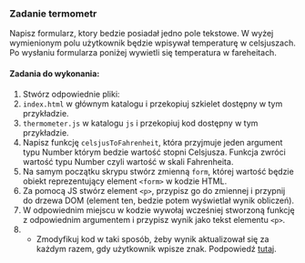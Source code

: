### Zadanie termometr

Napisz formularz, ktory bedzie posiadał jedno pole tekstowe. W wyżej wymienionym polu użytkownik będzie wpisywał temperaturę w celsjuszach. Po wysłaniu formularza poniżej wywietli się temperatura w fareheitach.

#### Zadania do wykonania:
1. Stwórz odpowiednie pliki:
  1. `index.html` w głównym katalogu i przekopiuj szkielet dostępny w tym przykładzie.
  2. `thermometer.js` w katalogu `js` i przekopiuj kod dostępny w tym przykładzie.
2. Napisz funkcję `celsjusToFahrenheit`, która przyjmuje jeden argument typu Number którym bedzie wartość stopni Celsjusza. Funkcja zwróci wartość typu Number czyli wartość w skali Fahrenheita.
3. Na samym początku skrypu stwórz zmienną `form`, której wartość będzie obiekt reprezentujący element `<form>` w kodzie HTML.
4. Za pomocą JS stwórz element `<p>`, przypisz go do zmiennej i przypnij do drzewa DOM (element ten, bedzie potem wyświetlał wynik obliczeń).
5. W odpowiednim miejscu w kodzie wywołaj wcześniej stworzoną funkcję z odpowiednim argumentem i przypisz wynik jako tekst elementu `<p>`.
6. * Zmodyfikuj kod w taki sposób, żeby wynik aktualizował się za każdym razem, gdy użytkownik wpisze znak. Podpowiedź [tutaj](http://www.w3schools.com/jsref/tryit.asp?filename=tryjsref_onkeyup_addeventlistener).